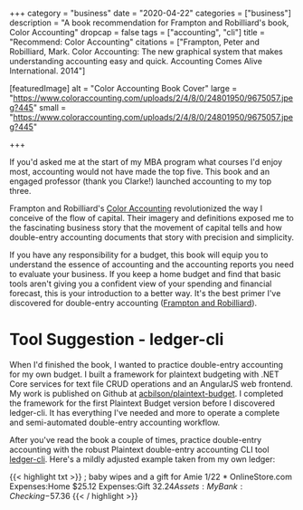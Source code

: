 +++
category = "business"
date = "2020-04-22"
categories = ["business"]
description = "A book recommendation for Frampton and Robilliard's book, Color Accounting"
dropcap = false
tags = ["accounting", "cli"]
title = "Recommend: Color Accounting"
citations = ["Frampton, Peter and Robilliard, Mark. Color Accounting: The new graphical system that makes understanding accounting easy and quick. Accounting Comes Alive International. 2014"]

[featuredImage]
  alt = "Color Accounting Book Cover"
  large = "https://www.coloraccounting.com/uploads/2/4/8/0/24801950/9675057.jpeg?445"
  small = "https://www.coloraccounting.com/uploads/2/4/8/0/24801950/9675057.jpeg?445"

+++

If you'd asked me at the start of my MBA program what courses I'd enjoy most, accounting would not have made the top five. This book and an engaged professor (thank you Clarke!) launched accounting to my top three.

Frampton and Robilliard's [Color Accounting](https://www.coloraccounting.com/books.html) revolutionized the way I conceive of the flow of capital. Their imagery and definitions exposed me to the fascinating business story that the movement of capital tells and how double-entry accounting documents that story with precision and simplicity.

If you have any responsibility for a budget, this book will equip you to understand the essence of accounting and the accounting reports you need to evaluate your business. If you keep a home budget and find that basic tools aren't giving you a confident view of your spending and financial forecast, this is your introduction to a better way. It's the best primer I've discovered for double-entry accounting ([Frampton and Robilliard](#citations)).

# Tool Suggestion - ledger-cli

When I'd finished the book, I wanted to practice double-entry accounting for my own budget. I built a framework for plaintext budgeting with .NET Core services for text file CRUD operations and an AngularJS web frontend. My work is published on Github at [acbilson/plaintext-budget](https://github.com/acbilson/plaintext-budget). I completed the framework for the first Plaintext Budget version before I discovered ledger-cli. It has everything I've needed and more to operate a complete and semi-automated double-entry accounting workflow.

After you've read the book a couple of times, practice double-entry accounting with the robust Plaintext double-entry accounting CLI tool [ledger-cli](https://www.ledger-cli.org/). Here's a mildly adjusted example taken from my own ledger:

{{< highlight txt >}}
; baby wipes and a gift for Amie
1/22 * OnlineStore.com
  Expenses:Home                                            $25.12
  Expenses:Gift                                            $32.24
  Assets:MyBank:Checking                                  -$57.36
{{< / highlight >}}
